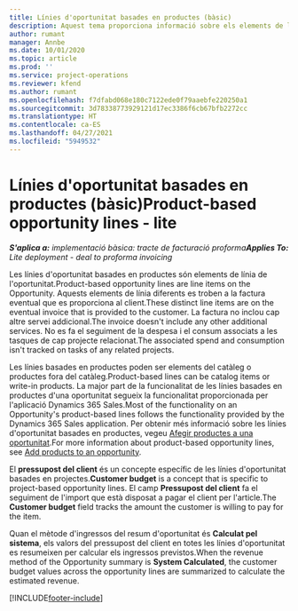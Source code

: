 ```yaml
---
title: Línies d'oportunitat basades en productes (bàsic)
description: Aquest tema proporciona informació sobre els elements de línia d'oportunitat basats en productes al Project Operations.
author: rumant
manager: Annbe
ms.date: 10/01/2020
ms.topic: article
ms.prod: ''
ms.service: project-operations
ms.reviewer: kfend
ms.author: rumant
ms.openlocfilehash: f7dfabd068e180c7122ede0f79aaebfe220250a1
ms.sourcegitcommit: 3d78338773929121d17ec3386f6cb67bfb2272cc
ms.translationtype: HT
ms.contentlocale: ca-ES
ms.lasthandoff: 04/27/2021
ms.locfileid: "5949532"
---
```

# <a name="product-based-opportunity-lines---lite"></a><span data-ttu-id="45002-103">Línies d'oportunitat basades en productes (bàsic)</span><span class="sxs-lookup"><span data-stu-id="45002-103">Product-based opportunity lines - lite</span></span>

<span data-ttu-id="45002-104">_**S'aplica a:** implementació bàsica: tracte de facturació proforma_</span><span class="sxs-lookup"><span data-stu-id="45002-104">_**Applies To:** Lite deployment - deal to proforma invoicing_</span></span>

<span data-ttu-id="45002-105">Les línies d'oportunitat basades en productes són elements de línia de l'oportunitat.</span><span class="sxs-lookup"><span data-stu-id="45002-105">Product-based opportunity lines are line items on the Opportunity.</span></span> <span data-ttu-id="45002-106">Aquests elements de línia diferents es troben a la factura eventual que es proporciona al client.</span><span class="sxs-lookup"><span data-stu-id="45002-106">These distinct line items are on the eventual invoice that is provided to the customer.</span></span> <span data-ttu-id="45002-107">La factura no inclou cap altre servei addicional.</span><span class="sxs-lookup"><span data-stu-id="45002-107">The invoice doesn't include any other additional services.</span></span> <span data-ttu-id="45002-108">No es fa el seguiment de la despesa i el consum associats a les tasques de cap projecte relacionat.</span><span class="sxs-lookup"><span data-stu-id="45002-108">The associated spend and consumption isn't tracked on tasks of any related projects.</span></span>

<span data-ttu-id="45002-109">Les línies basades en productes poden ser elements del catàleg o productes fora del catàleg.</span><span class="sxs-lookup"><span data-stu-id="45002-109">Product-based lines can be catalog items or write-in products.</span></span> <span data-ttu-id="45002-110">La major part de la funcionalitat de les línies basades en productes d'una oportunitat segueix la funcionalitat proporcionada per l'aplicació Dynamics 365 Sales.</span><span class="sxs-lookup"><span data-stu-id="45002-110">Most of the functionality on an Opportunity's product-based lines follows the functionality provided by the Dynamics 365 Sales application.</span></span> <span data-ttu-id="45002-111">Per obtenir més informació sobre les línies d'oportunitat basades en productes, vegeu [Afegir productes a una oportunitat](/dynamics365/sales-enterprise/add-products-opportunity).</span><span class="sxs-lookup"><span data-stu-id="45002-111">For more information about product-based opportunity lines, see [Add products to an opportunity](/dynamics365/sales-enterprise/add-products-opportunity).</span></span>

<span data-ttu-id="45002-112">El **pressupost del client** és un concepte específic de les línies d'oportunitat basades en projectes.</span><span class="sxs-lookup"><span data-stu-id="45002-112">**Customer budget** is a concept that is specific to project-based opportunity lines.</span></span> <span data-ttu-id="45002-113">El camp **Pressupost del client** fa el seguiment de l'import que està disposat a pagar el client per l'article.</span><span class="sxs-lookup"><span data-stu-id="45002-113">The **Customer budget** field tracks the amount the customer is willing to pay for the item.</span></span>

<span data-ttu-id="45002-114">Quan el mètode d'ingressos del resum d'oportunitat és **Calculat pel sistema**, els valors del pressupost del client en totes les línies d'oportunitat es resumeixen per calcular els ingressos previstos.</span><span class="sxs-lookup"><span data-stu-id="45002-114">When the revenue method of the Opportunity summary is **System Calculated**, the customer budget values across the opportunity lines are summarized to calculate the estimated revenue.</span></span> 



[!INCLUDE[footer-include](../../includes/footer-banner.md)]